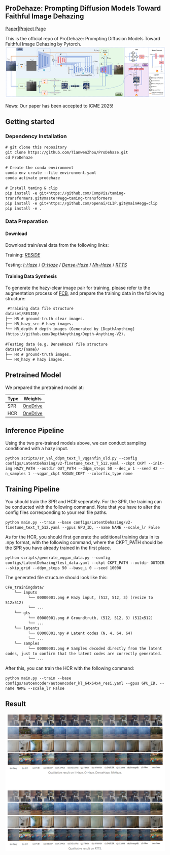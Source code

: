 ## ProDehaze: Prompting Diffusion Models Toward Faithful Image Dehazing

[Paper](https://arxiv.org/abs/2308.10510)|[Project Page](https://zhoutianwen.com/prodehaze)

This is the official repo of ProDehaze: Prompting Diffusion Models Toward Faithful Image Dehazing by Pytorch.
<img src="asset/overview.png" alt="show" style="zoom:90%;" />

News: Our paper has been accepted to ICME 2025!

## Getting started
### Dependency Installation
```shell
# git clone this repository
git clone https://github.com/TianwenZhou/ProDehaze.git
cd ProDehaze

# Create the conda environment 
conda env create --file environment.yaml
conda activate prodehaze

# Install taming & clip
pip install -e git+https://github.com/CompVis/taming-transformers.git@master#egg=taming-transformers
pip install -e git+https://github.com/openai/CLIP.git@main#egg=clip
pip install -e .
```

### Data Preparation

#### Download
Download train/eval data from the following links:

Training: [*RESIDE*](https://sites.google.com/view/reside-dehaze-datasets/reside-v0)

Testing:
[*I-Haze*](https://data.vision.ee.ethz.ch/cvl/ntire18//i-haze/#:~:text=To%20overcome%20this%20issue%20we%20introduce%20I-HAZE%2C%20a,real%20haze%20produced%20by%20a%20professional%20haze%20machine.) / 
[*O-Haze*](https://data.vision.ee.ethz.ch/cvl/ntire18/o-haze/) /
[*Dense-Haze*](https://arxiv.org/abs/1904.02904#:~:text=To%20address%20this%20limitation%2C%20we%20introduce%20Dense-Haze%20-,introducing%20real%20haze%2C%20generated%20by%20professional%20haze%20machines.) /
[*Nh-Haze*](https://data.vision.ee.ethz.ch/cvl/ntire20/nh-haze/) /
[*RTTS*](https://sites.google.com/view/reside-dehaze-datasets/reside-standard?authuser=0) 

#### Training Data Synthesis
To generate the hazy-clear image pair for training, please refer to the augmentation process of [FCB](https://github.com/W-Jilly/frequency-compensated-diffusion-model-pytorch), and prepare the training data in the following structure:

```shell
 #Training data file structure
dataset/RESIDE/
├── HR # ground-truth clear images.
├── HR_hazy_src # hazy images.
└── HR_depth # depth images (Generated by [DepthAnything](https://github.com/DepthAnything/Depth-Anything-V2).

#Testing data (e.g. DenseHaze) file structure
dataset/{name}/
├── HR # ground-truth images.
└── HR_hazy # hazy images.
```
## Pretrained Model

We prepared the pretrained model at:

| Type                                                        | Weights                                        |
| ----------------------------------------------------------- | ------------------------------------------------------------ |
| SPR                                                 | [OneDrive](https://1drv.ms/u/s!AsqtTP8eWS-penA8AqrU8c_I4jU) |
| HCR                                                 | [OneDrive](https://1drv.ms/u/s!AsqtTP8eWS-penA8AqrU8c_I4jU) |

## Inference Pipeline
Using the two pre-trained models above, we can conduct sampling conditioned with a hazy input.
```
python scripts/sr_val_ddpm_text_T_vqganfin_old.py --config configs/LatentDehazing/v2-finetune_text_T_512.yaml --ckpt CKPT --init-img HAZY_PATH --outdir OUT_PATH --ddpm_steps 50 --dec_w 1 --seed 42 --n_samples 1 --vqgan_ckpt VQGAN_CKPT --colorfix_type none
```
## Training Pipeline
You should train the SPR and HCR seperately.
For the SPR, the training can be conducted with the following command. Note that you have to alter the config files corresponding to your real file paths.
```
python main.py --train --base configs/LatentDehazing/v2-finetune_text_T_512.yaml --gpus GPU_ID, --name NAME --scale_lr False
```
As for the HCR, you should first generate the additional training data in its .npy format, with the following command, where the CKPT_PATH should be the SPR you have already trained in the first place.
```
python scripts/generate_vqgan_data.py --config configs/LatentDehazing/test_data.yaml --ckpt CKPT_PATH --outdir OUTDIR --skip_grid --ddpm_steps 50 --base_i 0 --seed 10000
```
The generated file structure should look like this:
```
CFW_trainingdata/
    └── inputs
          └── 00000001.png # Hazy input, (512, 512, 3) (resize to 512x512)
          └── ...
    └── gts
          └── 00000001.png # Groundtruth, (512, 512, 3) (512x512)
          └── ...
    └── latents
          └── 00000001.npy # Latent codes (N, 4, 64, 64) 
          └── ...
    └── samples
          └── 00000001.png # Samples decoded directly from the latent codes, just to confirm that the latent codes are correctly generated.
          └── ...
```
After this, you can train the HCR with the following command:
```
python main.py --train --base configs/autoencoder/autoencoder_kl_64x64x4_resi.yaml --gpus GPU_ID, --name NAME --scale_lr False
```
## Result
<img src="asset/result.png" alt="show" style="zoom:90%;" />
